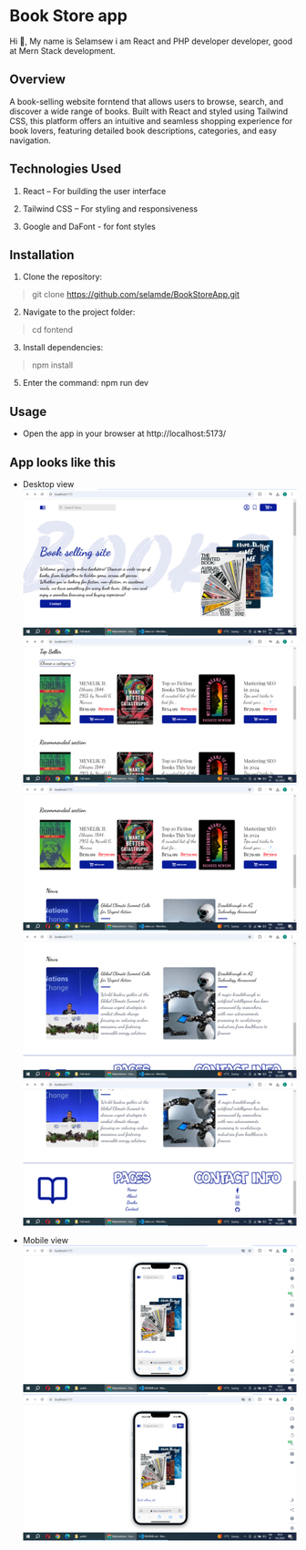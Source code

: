 # Book Store app
Hi 👋, My name is Selamsew i am React and PHP developer  developer, good at Mern Stack development.
## Overview

A book-selling website forntend that allows users to browse, search, and discover a wide range of books. Built with React and styled using Tailwind CSS, this platform offers an intuitive and seamless shopping experience for book lovers, featuring detailed book descriptions, categories, and easy navigation.

## Technologies Used

1. React – For building the user interface

2. Tailwind CSS – For styling and responsiveness

3. Google and DaFont - for font styles

## Installation

1. Clone the repository:

> git clone https://github.com/selamde/BookStoreApp.git

2. Navigate to the project folder:

> cd fontend

3. Install dependencies:

> npm install

5. Enter the command:
npm run dev

## Usage

- Open the app in your browser at http://localhost:5173/

  

## App looks like this

- Desktop view
![Reference Image](public/rm1.png)
![Reference Image](public/rm3.png)
![Reference Image](public/rm4.png)
![Reference Image](public/rm5.png)
![Reference Image](public/rm6.png)

- Mobile view
![Reference Image](public/p1.png)
![Reference Image](public/p1.png)

